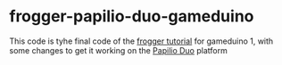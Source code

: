 # frogger-papilio-duo-gameduino

This code is tyhe final code of the [frogger tutorial](http://excamera.com/sphinx/gameduino/tutorials/frogger3.html#frogger3) 
for gameduino 1, with some changes to get it working on the [Papilio Duo](https://www.kickstarter.com/projects/13588168/papilio-duo-drag-and-drop-fpga-circuit-lab-for-mak) platform
